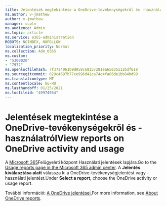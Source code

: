 ```yaml
---
title: Jelentések megtekintése a OneDrive-tevékenységekről és -használatról
ms.author: v-jmathew
author: v-jmathew
manager: scotv
ms.audience: Admin
ms.topic: article
ms.service: o365-administration
ROBOTS: NOINDEX, NOFOLLOW
localization_priority: Normal
ms.collection: Adm_O365
ms.custom:
- "5300020"
- "7972"
ms.openlocfilehash: 7f37a4061b9d958c68157281ea65035112bdf618
ms.sourcegitcommit: 029c4697b77ce996d41ca74c4fa86de1bb84bd99
ms.translationtype: MT
ms.contentlocale: hu-HU
ms.lasthandoff: 01/25/2021
ms.locfileid: "49974564"
---
```

# <a name="view-reports-on-onedrive-activity-and-usage"></a><span data-ttu-id="f5921-102">Jelentések megtekintése a OneDrive-tevékenységekről és -használatról</span><span class="sxs-lookup"><span data-stu-id="f5921-102">View reports on OneDrive activity and usage</span></span>

<span data-ttu-id="f5921-103">A [Microsoft 365](https://admin.microsoft.com/AdminPortal/Home)Felügyeleti központ Használati jelentések lapjára.</span><span class="sxs-lookup"><span data-stu-id="f5921-103">Go to the [Usage reports page in the Microsoft 365 admin center](https://admin.microsoft.com/AdminPortal/Home).</span></span> <span data-ttu-id="f5921-104">A **Jelentés kiválasztása alatt** válassza ki a OneDrive-tevékenységjelentést vagy -használati jelentést.</span><span class="sxs-lookup"><span data-stu-id="f5921-104">Under **Select a report**, choose the OneDrive activity or usage report.</span></span>

<span data-ttu-id="f5921-105">További információ: [A OneDrive jelentései.](https://go.microsoft.com/fwlink/?linkid=875239)</span><span class="sxs-lookup"><span data-stu-id="f5921-105">For more information, see [About OneDrive reports](https://go.microsoft.com/fwlink/?linkid=875239).</span></span>
